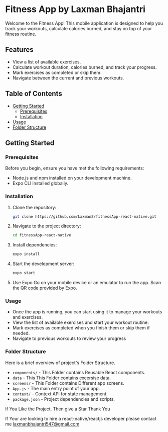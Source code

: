 # Fitness App by Laxman Bhajantri

Welcome to the Fitness App! This mobile application is designed to help you track your workouts, calculate calories burned, and stay on top of your fitness routine.

## Features

- View a list of available exercises.
- Calculate workout duration, calories burned, and track your progress.
- Mark exercises as completed or skip them.
- Navigate between the current and previous workouts.

## Table of Contents

- [Getting Started](#getting-started)
  - [Prerequisites](#prerequisites)
  - [Installation](#installation)
- [Usage](#usage)
- [Folder Structure](#folder-structure)

## Getting Started

### Prerequisites

Before you begin, ensure you have met the following requirements:

- Node.js and npm installed on your development machine.
- Expo CLI installed globally.

### Installation

1. Clone the repository:

   ```bash
   git clone https://github.com/LaxmanZ/fitnessApp-react-native.git
   ```

2. Navigate to the project directory:

   ```bash
   cd fitnessApp-react-native
   ```

3. Install dependencies:

   ```bash
   expo install
   ```

4. Start the development server:

   ```bash
   expo start
   ```

5. Use Expo Go on your mobile device or an emulator to run the app. Scan the QR code provided by Expo.

### Usage

- Once the app is running, you can start using it to manage your workouts and exercises.
- View the list of available exercises and start your workout routine.
- Mark exercises as completed when you finish them or skip them if needed.
- Navigate to previous workouts to review your progress

### Folder Structure

Here is a brief overview of project's Folder Structure.

- `components/` - This Folder contains Reusable React components.
- `data` - This This Folder contains excersise data.
- `screens/` - This Folder contains Different app screens.
- `App.js` - The main entry point of your app.
- `context/` - Context API for state management.
- `package.json` - Project dependencies and scripts.

If You Like the Project. Then give a Star
Thank You

If Your are looking to hire a react-native/reactjs developer please contact me laxmanbhajantri547@gmail.com
